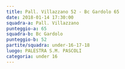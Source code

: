 ```yaml
---
title: Pall. Villazzano 52 - Bc Gardolo 65
date: 2018-01-14 17:30:00
squadra-a: Pall. Villazzano
punteggio-a: 65
squadra-b: Bc Gardolo
punteggio-b: 52
partite/squadra: under-16-17-18
luogo: PALESTRA S.M. PASCOLI
categoria: under 16
---
```

